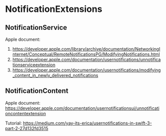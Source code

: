 # NotificationExtensions



## NotificationService

Apple document: 

1. https://developer.apple.com/library/archive/documentation/NetworkingInternet/Conceptual/RemoteNotificationsPG/ModifyingNotifications.html
2. https://developer.apple.com/documentation/usernotifications/unnotificationserviceextension
3. https://developer.apple.com/documentation/usernotifications/modifying_content_in_newly_delivered_notifications




## NotificationContent

Apple document: https://developer.apple.com/documentation/usernotificationsui/unnotificationcontentextension

Tutorial: https://medium.com/yay-its-erica/usernotifications-in-swift-3-part-2-27d132fd3515
